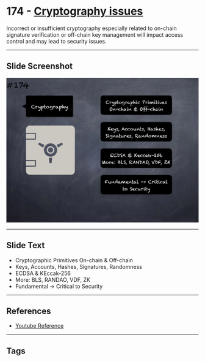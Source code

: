 # 174 - [Cryptography issues](Cryptography%20issues.md)
Incorrect or insufficient cryptography especially related to on-chain signature verification or off-chain key management will impact access control and may lead to security issues.
___
## Slide Screenshot
![0174.png](../../images/5.Pitfalls%20and%20Best%20Practices%20201/174.png)
___
## Slide Text
- Cryptographic Primitives On-chain & Off-chain
- Keys, Accounts, Hashes, Signatures, Randomness
- ECDSA & KEccak-256
- More: BLS, RANDAO, VDF, ZK
- Fundamental -> Critical to Security
___
## References
- [Youtube Reference](https://youtu.be/IVbEIbIpWUY?t=820)
___
## Tags